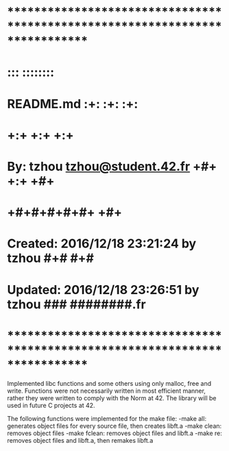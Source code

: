 # **************************************************************************** #
#                                                                              #
#                                                         :::      ::::::::    #
#    README.md                                          :+:      :+:    :+:    #
#                                                     +:+ +:+         +:+      #
#    By: tzhou <tzhou@student.42.fr>                +#+  +:+       +#+         #
#                                                 +#+#+#+#+#+   +#+            #
#    Created: 2016/12/18 23:21:24 by tzhou             #+#    #+#              #
#    Updated: 2016/12/18 23:26:51 by tzhou            ###   ########.fr        #
#                                                                              #
# **************************************************************************** #

Implemented libc functions and some others using only malloc, free and write.
Functions were not necessarily written in most efficient manner, rather they
were written to comply with the Norm at 42. The library will be used in future
C projects at 42.

The following functions were implemented for the make file:
-make all: generates object files for every source file, then creates libft.a
-make clean: removes object files
-make fclean: removes object files and libft.a
-make re: removes object files and libft.a, then remakes libft.a
